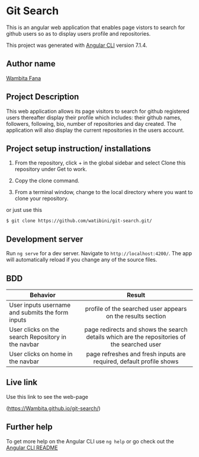# Git Search

This is an angular web application that enables page vistors to search for github users so as to display users profile and repositories.

This project was generated with [Angular CLI](https://github.com/angular/angular-cli) version 7.1.4.

## Author name

[Wambita Fana](https://github.com/Wambita/Github-search.git/)

## Project Description

This web application allows its page visitors to search for github registered users thereafter display their profile which includes: their github names, followers, following, bio, number of repositories and day created. The application will also display the current repositories in the users account.

## Project setup instruction/ installations


1. From the repository, click + in the global sidebar and select Clone this repository under Get to work.

2.  Copy the clone command.

3.  From a terminal window, change to the local directory where you want to clone your repository.

or just use this

`$ git clone https://github.com/watibini/git-search.git/`

## Development server

Run `ng serve` for a dev server. Navigate to `http://localhost:4200/`. The app will automatically reload if you change any of the source files.

## BDD

| Behavior        | Result |
| ------------- |:----:|
| User inputs username and submits the form inputs | profile of the searched user appears on the results section |
| User clicks on the search Repository in the navbar | page redirects and shows the search details which are the repositories of the searched user  |
| User clicks on home in the navbar | page refreshes and fresh inputs are required, default profile shows |


## Live link

Use this link to see the web-page

(<https://Wambita.github.io/git-search/>)

## Further help

To get more help on the Angular CLI use `ng help` or go check out the [Angular CLI README](https://github.com/angular/angular-cli/blob/master/README.md)

